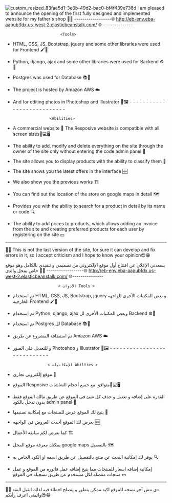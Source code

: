 ![custom_resized_83fae5d1-3e6b-49d2-bac0-bf4f439e736d](https://github.com/M7mod-hegazy/elhegaze.V_1.1/assets/68657674/b003d773-04e1-442e-8bef-00c16c5f772f)
I am pleased to announce the opening of the first fully designed and implemented website for my father's shop 🎉🎊
------------------🌐 http://eb-env.eba-aapub!fdx.us-west-2.elasticbeanstalk.com/ 🌐---------------

                            <Tools>
- HTML, CSS, JS, Bootstrap, jquery and some other libraries were used for Frontend 🖌️🎨
- Python, django, ajax and some other libraries were used for Backend ⚙️🔧
- Postgres was used for Database 📚📂
- The project is hosted by Amazon AWS ☁️
- And for editing photos in Photoshop and Illustrator 🎨🖼️
              - - - - - - - - - - - - - - - - - - - - - - - - - - -
  
                      <Abilities>
- A commercial website 🏪
The Resposive website is compatible with all screen sizes📱💻🖥️
- The ability to add, modify and delete everything on the site through the owner of the site only without entering the code admin panel 🔑
- The site allows you to display products with the ability to classify them 📸
- The site shows you the latest offers in the interface 🆕
- We also show you the previous works 🏗️
- You can find out the location of the store on google maps in detail 🗺️
- Provides you with the ability to search for a product in detail by its name or code 🔍
- The ability to add prices to products, which allows adding an invoice from the site and creating preferred products for each user by registering on the site 💵
-------------------------------------------------- ---------------------------
  🔴🔴 This is not the last version of the site, for sure it can develop and fix errors in it, so I accept criticism and I hope to know your opinion😍😁




  يسعدني الإعلان عن افتتاح أول موقع الإلكتروني من تصميمي و تنفيذي بالكامل وهو موقع خاص بمحل والدي 🎉🎊
------------------🌐  http://eb-env.eba-aapubfdx.us-west-2.elasticbeanstalk.com/  🌐---------------

                           < الأدوات Tools >     
- تم استخدام HTML, CSS, JS, Bootstrap, jquery و بعض المكتبات الأخرى للواجهه الخارجيه Frontend 🖌️🎨
- تم إستخدام Python, django, ajax وبعض المكتبات الأخرى لل Backend ⚙️🔧
- تم استخدام Postgres لل Database 📚📂
- تم استضافة المشروع عن طريق  Amazon AWS ☁️
- و للتعديل على الصور Photoshop و Illustrator 🎨🖼️
             - - - - - - - - - - - - - - - - - - - - - - - - - - - -
  
                     < الإمكانيات Abilties >
- موقع إلكتروني تجاري 🏪
- الموقع Resposive متوافق مع جميع أحجام الشاشات📱💻🖥️
- القدره على إضافه و تعديل و حذف كل شئ في الموقع عن طريق مالك الموقع فقط بدون تدخل بالكود admin panel 🔑
- يتيح لك الموقع عرض للمنتجات مع إمكانية تصنيفها 📸
- يعرض لك الموقع أحدث العروض في الواجهه 🆕
- كما نعرض لكم سابقة الأعمال 🏗️
- يمكنك معرفة موقع المحل google maps بالتفصيل 🗺️
- يوفر لك إمكانية البحث عن منتج بالتفصيل عن طريق اسمه او الكود الخاص به 🔍
- إمكانية إضافه اسعار للمنتجات مما يتيح إضافه عمل فاتوره من الموقع و عمل منتجات مفضله لكل مستخدم عن طريق تسجيله في الموقع 💵
-----------------------------------------------------------------------------
 🔴🔴 دي مش آخر نسخه للموقع اكيد ممكن يتطور و يتصلح اخطاء فيه لذلك اتقبل النقد واتمنى اعرف رأيكم😍😁
